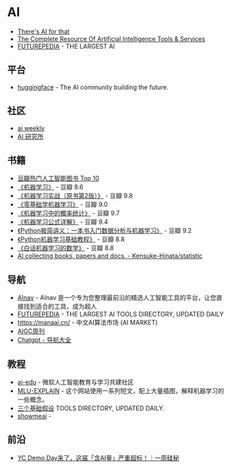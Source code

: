 # AI

- [There's AI for that](https://theresanaiforthat.com/)
- [The Complete Resource Of Artificial Intelligence Tools & Services](https://allthingsai.com/)
- [FUTUREPEDIA](https://www.futurepedia.io) - THE LARGEST AI

## 平台

- [huggingface](https://huggingface.co/) - The AI community building the future.

## 社区

- [ai weekly](https://aiweekly.co/issues/)
- [AI 研究所](https://www.aiyjs.com/)

## 书籍

- [豆瓣热门人工智能图书 Top 10](https://m.douban.com/subject_collection/EC7U5FQMI)
- [《机器学习》](https://book.douban.com/subject/26708119/) - 豆瓣 8.6
- [《机器学习实战（原书第2版）》](https://book.douban.com/subject/35218199/) - 豆瓣 9.8
- [《零基础学机器学习》](https://book.douban.com/subject/35264202/) - 豆瓣 9.0
- [《机器学习中的概率统计》](https://book.douban.com/subject/35292492/) - 豆瓣 9.7
- [《机器学习公式详解》](https://book.douban.com/subject/35381195/) - 豆瓣 9.4
- [《Python极简讲义：一本书入门数据分析与机器学习》](https://book.douban.com/subject/35044749/) - 豆瓣 9.2
- [《Python机器学习基础教程》](https://book.douban.com/subject/30147778/) - 豆瓣 8.8
- [《白话机器学习的数学》](https://book.douban.com/subject/35126508/) - 豆瓣 8.8
- [AI collecting books, papers and docs. - Kensuke-Hinata/statistic](https://github.com/Kensuke-Hinata/statistic/tree/master/AI)

## 导航

- [AInav](https://www.ainav.cn/) - AInav 是一个专为您整理最前沿的精选人工智能工具的平台，让您直接找到适合的工具，成为超人
- [FUTUREPEDIA](https://www.futurepedia.io) - THE LARGEST AI TOOLS DIRECTORY, UPDATED DAILY
- https://manaai.cn/ - 中文AI算法市场 (AI MARKET)
- [AIGC周刊](https://op7418.zhubai.love/)
- [Chatgpt - 导航大全](https://chatgpt.yundongfang.com/#term-2)

## 教程

- [ai-edu](https://github.com/microsoft/ai-edu) - 微软人工智能教育与学习共建社区
- [MLU-EXPLAIN](https://mlu-explain.github.io/) - 这个网站使用一系列短文，配上大量插图，解释机器学习的一些概念。
- [三个基础假设](https://mp.weixin.qq.com/s/jC-_B_arDpm1dsEmJLZYIw) TOOLS DIRECTORY, UPDATED DAILY.
- [showmeai](https://www.showmeai.tech/) - 

## 前沿

- [YC Demo Day来了，这届「含AI量」严重超标！｜一周硅秘](https://mp.weixin.qq.com/s/_6aNSbtyI4VCFm2NZIfuvg)